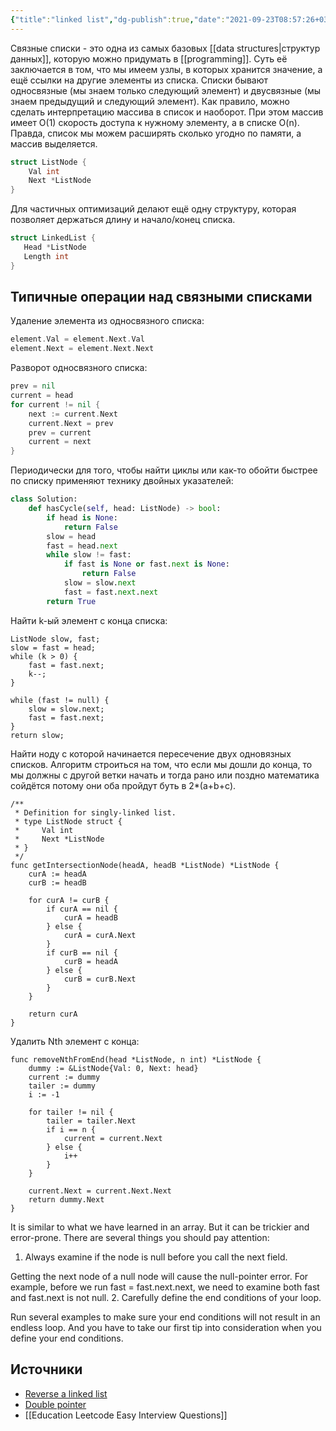 ```yaml
---
{"title":"linked list","dg-publish":true,"date":"2021-09-23T08:57:26+03:00","modified_at":"2023-01-27T17:51:11+04:00","permalink":"/linked-list/","dgPassFrontmatter":true}
---
```



Связные списки - это одна из самых базовых [[data structures|структур данных]], которую можно придумать в [[programming]]. Суть её заключается в том, что мы имеем узлы, в которых хранится значение, а ещё ссылки на другие элементы из списка. Списки бывают односвязные (мы знаем только следующий элемент) и двусвязные (мы знаем предыдущий и следующий элемент). Как правило, можно сделать интерпретацию массива в список и наоборот. При этом массив имеет O(1) скорость доступа к нужному элементу, а в списке O(n). Правда, список мы можем расширять сколько угодно по памяти, а массив выделяется.

```go
struct ListNode {
    Val int
    Next *ListNode
}
```

Для частичных оптимизаций делают ещё одну структуру, которая позволяет держаться длину и начало/конец списка.
```go
struct LinkedList {
   Head *ListNode
   Length int
}
```

## Типичные операции над связными списками

Удаление элемента из односвязного списка:
```go
element.Val = element.Next.Val
element.Next = element.Next.Next
```

Разворот односвязного списка:
```go
prev = nil
current = head
for current != nil {
    next := current.Next
    current.Next = prev
    prev = current
    current = next
}
```

Периодически для того, чтобы найти циклы или как-то обойти быстрее по списку применяют технику двойных указателей:
```python
class Solution:
    def hasCycle(self, head: ListNode) -> bool:
        if head is None:
            return False
        slow = head
        fast = head.next
        while slow != fast:
            if fast is None or fast.next is None:
                return False
            slow = slow.next
            fast = fast.next.next
        return True
```


Найти k-ый элемент с конца списка:
```
ListNode slow, fast;
slow = fast = head;
while (k > 0) {
    fast = fast.next;
    k--;
}

while (fast != null) {
    slow = slow.next;
    fast = fast.next;
}
return slow;
```

Найти ноду с которой начинается пересечение двух одновязных списков. Алгоритм строиться на том, что если мы дошли до конца, то мы должны с другой ветки начать и тогда рано или поздно математика сойдётся потому они оба пройдут буть в 2*(a+b+c).
```
/**
 * Definition for singly-linked list.
 * type ListNode struct {
 *     Val int
 *     Next *ListNode
 * }
 */
func getIntersectionNode(headA, headB *ListNode) *ListNode { 
    curA := headA
    curB := headB
    
    for curA != curB {
        if curA == nil {
            curA = headB
        } else {
            curA = curA.Next
        }
        if curB == nil {
            curB = headA
        } else {
            curB = curB.Next
        }
    }
    
    return curA
}
```

Удалить Nth элемент с конца:
```
func removeNthFromEnd(head *ListNode, n int) *ListNode {
	dummy := &ListNode{Val: 0, Next: head}
	current := dummy
    tailer := dummy
    i := -1
    
    for tailer != nil {
        tailer = tailer.Next
        if i == n {
            current = current.Next
        } else {
            i++
        }
    }
    
	current.Next = current.Next.Next
	return dummy.Next
}
```

It is similar to what we have learned in an array. But it can be trickier and error-prone. There are several things you should pay attention:
1. Always examine if the node is null before you call the next field.

Getting the next node of a null node will cause the null-pointer error. For example, before we run fast = fast.next.next, we need to examine both fast and fast.next is not null.
2. Carefully define the end conditions of your loop.

Run several examples to make sure your end conditions will not result in an endless loop. And you have to take our first tip into consideration when you define your end conditions.



## Источники

- [Reverse a linked list](https://github.com/labuladong/fucking-algorithm/blob/english/data_structure/reverse_part_of_a_linked_list_via_recursion.md)
- [Double pointer](https://github.com/labuladong/fucking-algorithm/blob/english/think_like_computer/double_pointer.md)
- [[Education Leetcode Easy Interview Questions]]

